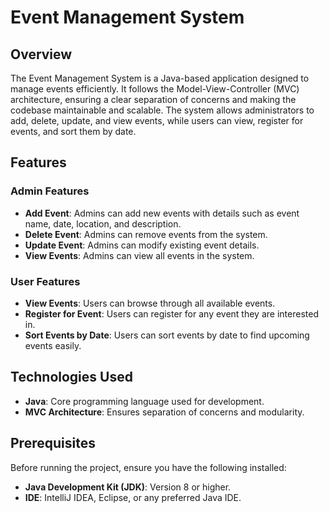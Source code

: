 # Event Management System

## Overview
The Event Management System is a Java-based application designed to manage events efficiently. It follows the Model-View-Controller (MVC) architecture, ensuring a clear separation of concerns and making the codebase maintainable and scalable. The system allows administrators to add, delete, update, and view events, while users can view, register for events, and sort them by date.

## Features

### Admin Features
- **Add Event**: Admins can add new events with details such as event name, date, location, and description.
- **Delete Event**: Admins can remove events from the system.
- **Update Event**: Admins can modify existing event details.
- **View Events**: Admins can view all events in the system.

### User Features
- **View Events**: Users can browse through all available events.
- **Register for Event**: Users can register for any event they are interested in.
- **Sort Events by Date**: Users can sort events by date to find upcoming events easily.

## Technologies Used
- **Java**: Core programming language used for development.
- **MVC Architecture**: Ensures separation of concerns and modularity.


## Prerequisites
Before running the project, ensure you have the following installed:
- **Java Development Kit (JDK)**: Version 8 or higher.
- **IDE**: IntelliJ IDEA, Eclipse, or any preferred Java IDE.

